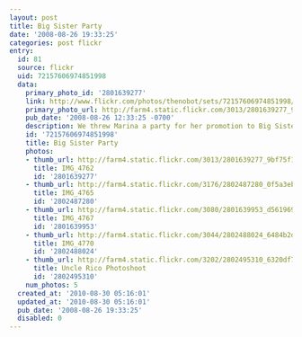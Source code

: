 ```yaml
---
layout: post
title: Big Sister Party
date: '2008-08-26 19:33:25'
categories: post flickr
entry:
  id: 81
  source: flickr
  uid: 72157606974851998
  data:
    primary_photo_id: '2801639277'
    link: http://www.flickr.com/photos/thenobot/sets/72157606974851998/
    primary_photo_url: http://farm4.static.flickr.com/3013/2801639277_9bf75f166a_m.jpg
    pub_date: '2008-08-26 12:33:25 -0700'
    description: We threw Marina a party for her promotion to Big Sister!
    id: '72157606974851998'
    title: Big Sister Party
    photos:
    - thumb_url: http://farm4.static.flickr.com/3013/2801639277_9bf75f166a_s.jpg
      title: IMG_4762
      id: '2801639277'
    - thumb_url: http://farm4.static.flickr.com/3176/2802487280_0f5a3ebfdd_s.jpg
      title: IMG_4765
      id: '2802487280'
    - thumb_url: http://farm4.static.flickr.com/3080/2801639953_d561969e43_s.jpg
      title: IMG_4767
      id: '2801639953'
    - thumb_url: http://farm4.static.flickr.com/3044/2802488024_6484b2d8ac_s.jpg
      title: IMG_4770
      id: '2802488024'
    - thumb_url: http://farm4.static.flickr.com/3202/2802495310_6320df794c_s.jpg
      title: Uncle Rico Photoshoot
      id: '2802495310'
    num_photos: 5
  created_at: '2010-08-30 05:16:01'
  updated_at: '2010-08-30 05:16:01'
  pub_date: '2008-08-26 19:33:25'
  disabled: 0
---
```

